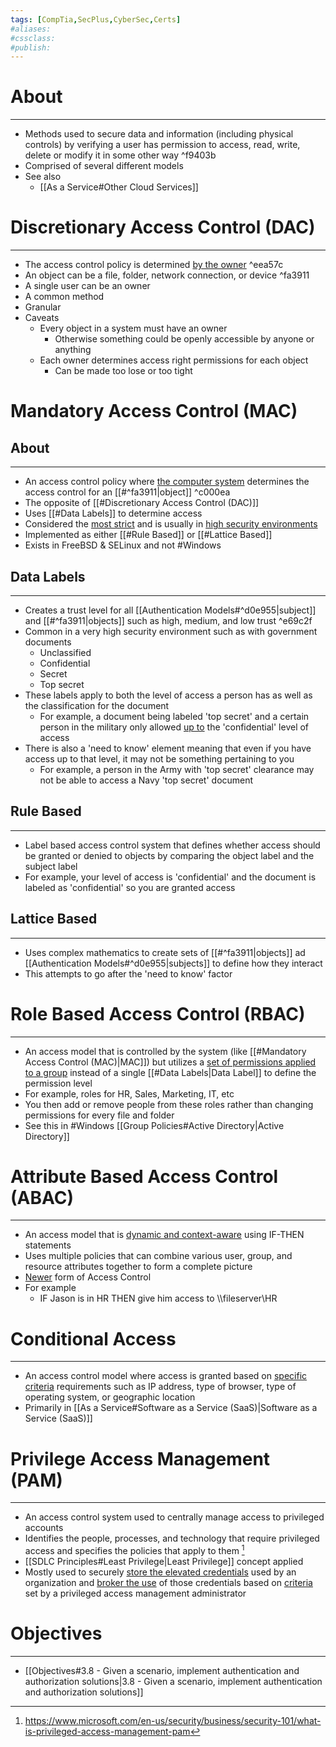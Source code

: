 ```yaml
---
tags: [CompTia,SecPlus,CyberSec,Certs]
#aliases:
#cssclass:
#publish:
---
```


# About
---
- Methods used to secure data and information (including physical controls) by verifying a user has permission to access, read, write, delete or modify it in some other way ^f9403b
- Comprised of several different models
- See also
	- [[As a Service#Other Cloud Services]]

# Discretionary Access Control (DAC)
---
- The access control policy is determined <u>by the owner</u> ^eea57c
- An object can be a file, folder, network connection, or device ^fa3911
- A single user can be an owner
- A common method
- Granular
- Caveats
	- Every object in a system must have an owner
		- Otherwise something could be openly accessible by anyone or anything
	- Each owner determines access right permissions for each object
		- Can be made too lose or too tight

# Mandatory Access Control (MAC)

## About
---
- An access control policy where <u>the computer system</u> determines the access control for an [[#^fa3911|object]] ^c000ea
- The opposite of [[#Discretionary Access Control (DAC)]]
- Uses [[#Data Labels]] to determine access
- Considered the <u>most strict</u> and is usually in <u>high security environments</u>
- Implemented as either [[#Rule Based]] or [[#Lattice Based]] 
- Exists in FreeBSD & SELinux and not #Windows

## Data Labels
---
- Creates a trust level for all [[Authentication Models#^d0e955|subject]] and [[#^fa3911|objects]] such as high, medium, and low trust ^e69c2f
- Common in a very high security environment such as with government documents
	- Unclassified
	- Confidential
	- Secret
	- Top secret
- These labels apply to both the level of access a person has as well as the classification for the document
	- For example, a document being labeled 'top secret' and a certain person in the military only allowed <u>up to</u> the 'confidential' level of access
- There is also a 'need to know' element meaning that even if you have access up to that level, it may not be something pertaining to you
	- For example, a person in the Army with 'top secret' clearance may not be able to access a Navy 'top secret' document

## Rule Based
---
- Label based access control system that defines whether access should be granted or denied to objects by comparing the object label and the subject label
- For example, your level of access is 'confidential' and the document is labeled as 'confidential' so you are granted access 

## Lattice Based
---
- Uses complex mathematics to create sets of [[#^fa3911|objects]] ad [[Authentication Models#^d0e955|subjects]] to define how they interact
- This attempts to go after the 'need to know' factor

# Role Based Access Control (RBAC)
---
- An access model that is controlled by the system (like [[#Mandatory Access Control (MAC)|MAC]]) but utilizes a <u>set of permissions applied to a group</u> instead of a single [[#Data Labels|Data Label]] to define the permission level
- For example, roles for HR, Sales, Marketing, IT, etc
- You then add or remove people from these roles rather than changing permissions for every file and folder
- See this in #Windows [[Group Policies#Active Directory|Active Directory]]

# Attribute Based Access Control (ABAC)
---
- An access model that is <u>dynamic and context-aware</u> using IF-THEN statements
- Uses multiple policies that can combine various user, group, and resource attributes together to form a complete picture
- <u>Newer</u> form of Access Control
- For example
	- IF Jason is in HR THEN give him access to \\\\fileserver\\HR

# Conditional Access
---
- An access control model where access is granted based on <u>specific criteria</u> requirements such as IP address, type of browser, type of operating system, or geographic location
- Primarily in [[As a Service#Software as a Service (SaaS)|Software as a Service (SaaS)]]

# Privilege Access Management (PAM)
---
- An access control system used to centrally manage access to privileged accounts
- Identifies the people, processes, and technology that require privileged access and specifies the policies that apply to them [^1]
- [[SDLC Principles#Least Privilege|Least Privilege]] concept applied
- Mostly used to securely <u>store the elevated credentials</u> used by an organization and <u>broker the use</u> of those credentials based on <u>criteria</u> set by a privileged access management administrator

# Objectives
---
- [[Objectives#3.8 - Given a scenario, implement authentication and authorization solutions|3.8 - Given a scenario, implement authentication and authorization solutions]]

[^1]: https://www.microsoft.com/en-us/security/business/security-101/what-is-privileged-access-management-pam